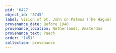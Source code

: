 ```yaml
---
pid: '6427'
object_id: '3745'
label: Vision of St. John on Patmos (The Hague)
provenance_date: Before 1940
provenance_location: Netherlands, Amsterdam
provenance_text: Paech
order: '1451'
collection: provenance
---
```

